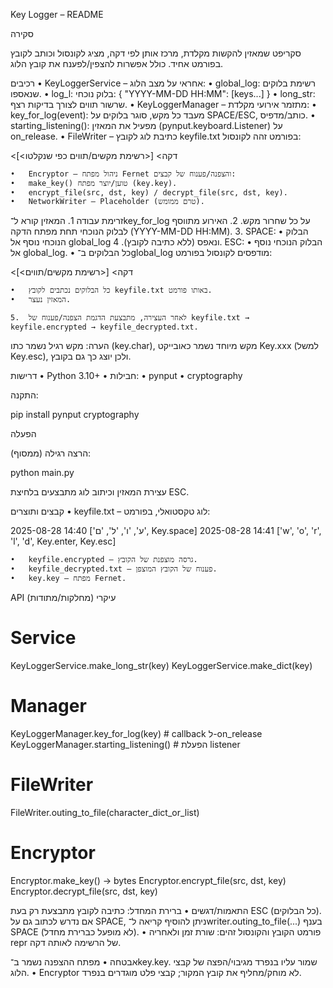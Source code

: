 Key Logger – README

סקירה

סקריפט שמאזין להקשות מקלדת, מרכז אותן לפי דקה, מציג לקונסול וכותב לקובץ בפורמט אחיד. כולל אפשרות להצפין/לפענח את קובץ הלוג.


רכיבים
	•	KeyLoggerService – אחראי על מצב הלוג:
	•	global_log: רשימת בלוקים שנאספו.
	•	log_l: בלוק נוכחי: { "YYYY-MM-DD HH:MM": [keys...] }
	•	long_str: שרשור תווים לצורך בדיקות רצף.
	•	KeyLoggerManager – מתזמר אירועי מקלדת:
	•	key_for_log(event): מעבד כל מקש, סוגר בלוקים על SPACE/ESC, כותב/מדפיס.
	•	starting_listening(): מפעיל את המאזין (pynput.keyboard.Listener) על on_release.
	•	FileWriter – כתיבת לוג לקובץ keyfile.txt בפורמט זהה לקונסול:

<דקה>
[<רשימת מקשים/תווים כפי שנקלטו>]


	•	Encryptor – ניהול מפתח Fernet והצפנה/פענוח של קבצים:
	•	make_key() טוען/יוצר מפתח (key.key).
	•	encrypt_file(src, dst, key) / decrypt_file(src, dst, key).
	•	NetworkWriter – Placeholder (טרם ממומש).



זרימת עבודה
	1.	המאזין קורא ל־key_for_log על כל שחרור מקש.
	2.	האירוע מתווסף לבלוק הנוכחי תחת מפתח הדקה (YYYY-MM-DD HH:MM).
	3.	SPACE:
	•	הבלוק הנוכחי נוסף אל global_log ונאפס (ללא כתיבה לקובץ).
	4.	ESC:
	•	הבלוק הנוכחי נוסף אל global_log.
	•	כל הבלוקים ב־global_log מודפסים לקונסול בפורמט:

<דקה>
[<רשימת מקשים/תווים>]


	•	כל הבלוקים נכתבים לקובץ keyfile.txt באותו פורמט.
	•	המאזין נעצר.

	5.	לאחר העצירה, מתבצעת הדגמת הצפנה/פענוח של keyfile.txt → keyfile.encrypted → keyfile_decrypted.txt.

הערה: מקש רגיל נשמר כתו (key.char), מקש מיוחד נשמר כאובייקט Key.xxx (למשל Key.esc), ולכן יוצג כך גם בקובץ.



דרישות
	•	Python 3.10+
	•	חבילות:
	•	pynput
	•	cryptography

התקנה:

pip install pynput cryptography




הפעלה

הרצה רגילה (ממסוף):

python main.py

עצירת המאזין וכיתוב לוג מתבצעים בלחיצת ESC.



קבצים ותוצרים
	•	keyfile.txt – לוג טקסטואלי, בפורמט:

2025-08-28 14:40
['ע', 'ו', 'ל', 'ם', Key.space]
2025-08-28 14:41
['w', 'o', 'r', 'l', 'd', Key.enter, Key.esc]


	•	keyfile.encrypted – גרסה מוצפנת של הקובץ.
	•	keyfile_decrypted.txt – פענוח של הקובץ המוצפן.
	•	key.key – מפתח Fernet.



API עיקרי (מחלקות/מתודות)

# Service
KeyLoggerService.make_long_str(key)
KeyLoggerService.make_dict(key)

# Manager
KeyLoggerManager.key_for_log(key)        # callback ל-on_release
KeyLoggerManager.starting_listening()    # הפעלת listener

# FileWriter
FileWriter.outing_to_file(character_dict_or_list)

# Encryptor
Encryptor.make_key() -> bytes
Encryptor.encrypt_file(src, dst, key)
Encryptor.decrypt_file(src, dst, key)




התאמות/דגשים
	•	ברירת המחדל: כתיבה לקובץ מתבצעת רק בעת ESC (כל הבלוקים).
אם נדרש לכתוב גם על SPACE, ניתן להוסיף קריאה ל־writer.outing_to_file(...) בענף SPACE (לא מופעל כברירת מחדל).
	•	פורמט הקובץ והקונסול זהים: שורת זמן ולאחריה repr של הרשימה לאותה דקה.



אבטחה
	•	מפתח ההצפנה נשמר ב־key.key. שמור עליו בנפרד מגיבוי/הפצה של קבצי הלוג.
	•	Encryptor לא מוחק/מחליף את קובץ המקור; קבצי פלט מוגדרים בנפרד.
